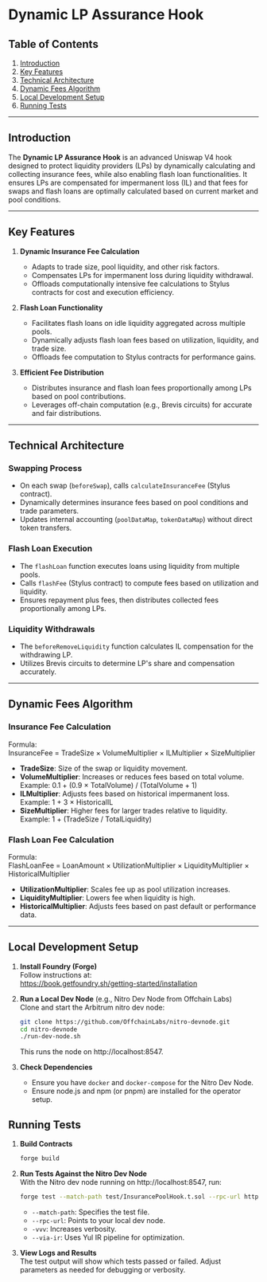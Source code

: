 # Dynamic LP Assurance Hook

## Table of Contents

1. [Introduction](#introduction)
2. [Key Features](#key-features)
3. [Technical Architecture](#technical-architecture)
4. [Dynamic Fees Algorithm](#dynamic-fees-algorithm)
5. [Local Development Setup](#local-development-setup)
6. [Running Tests](#running-tests)

---

## Introduction

The **Dynamic LP Assurance Hook** is an advanced Uniswap V4 hook designed to protect liquidity providers (LPs) by dynamically calculating and collecting insurance fees, while also enabling flash loan functionalities. It ensures LPs are compensated for impermanent loss (IL) and that fees for swaps and flash loans are optimally calculated based on current market and pool conditions.

---

## Key Features

1. **Dynamic Insurance Fee Calculation**

   - Adapts to trade size, pool liquidity, and other risk factors.
   - Compensates LPs for impermanent loss during liquidity withdrawal.
   - Offloads computationally intensive fee calculations to Stylus contracts for cost and execution efficiency.

2. **Flash Loan Functionality**

   - Facilitates flash loans on idle liquidity aggregated across multiple pools.
   - Dynamically adjusts flash loan fees based on utilization, liquidity, and trade size.
   - Offloads fee computation to Stylus contracts for performance gains.

3. **Efficient Fee Distribution**
   - Distributes insurance and flash loan fees proportionally among LPs based on pool contributions.
   - Leverages off-chain computation (e.g., Brevis circuits) for accurate and fair distributions.

---

## Technical Architecture

### Swapping Process

- On each swap (`beforeSwap`), calls `calculateInsuranceFee` (Stylus contract).
- Dynamically determines insurance fees based on pool conditions and trade parameters.
- Updates internal accounting (`poolDataMap`, `tokenDataMap`) without direct token transfers.

### Flash Loan Execution

- The `flashLoan` function executes loans using liquidity from multiple pools.
- Calls `flashFee` (Stylus contract) to compute fees based on utilization and liquidity.
- Ensures repayment plus fees, then distributes collected fees proportionally among LPs.

### Liquidity Withdrawals

- The `beforeRemoveLiquidity` function calculates IL compensation for the withdrawing LP.
- Utilizes Brevis circuits to determine LP's share and compensation accurately.

---

## Dynamic Fees Algorithm

### Insurance Fee Calculation

Formula:  
InsuranceFee = TradeSize × VolumeMultiplier × ILMultiplier × SizeMultiplier

- **TradeSize**: Size of the swap or liquidity movement.
- **VolumeMultiplier**: Increases or reduces fees based on total volume.  
  Example: 0.1 + (0.9 × TotalVolume) / (TotalVolume + 1)
- **ILMultiplier**: Adjusts fees based on historical impermanent loss.  
  Example: 1 + 3 × HistoricalIL
- **SizeMultiplier**: Higher fees for larger trades relative to liquidity.  
  Example: 1 + (TradeSize / TotalLiquidity)

### Flash Loan Fee Calculation

Formula:  
FlashLoanFee = LoanAmount × UtilizationMultiplier × LiquidityMultiplier × HistoricalMultiplier

- **UtilizationMultiplier**: Scales fee up as pool utilization increases.
- **LiquidityMultiplier**: Lowers fee when liquidity is high.
- **HistoricalMultiplier**: Adjusts fees based on past default or performance data.

---

## Local Development Setup

1. **Install Foundry (Forge)**  
   Follow instructions at:  
   https://book.getfoundry.sh/getting-started/installation

2. **Run a Local Dev Node** (e.g., Nitro Dev Node from Offchain Labs)  
   Clone and start the Arbitrum nitro dev node:

   ```bash
   git clone https://github.com/OffchainLabs/nitro-devnode.git
   cd nitro-devnode
   ./run-dev-node.sh
   ```

   This runs the node on http://localhost:8547.

3. **Check Dependencies**
   - Ensure you have `docker` and `docker-compose` for the Nitro Dev Node.
   - Ensure node.js and npm (or pnpm) are installed for the operator setup.

## Running Tests

1. **Build Contracts**

   ```bash
   forge build
   ```

2. **Run Tests Against the Nitro Dev Node**  
   With the Nitro dev node running on http://localhost:8547, run:

   ```bash
   forge test --match-path test/InsurancePoolHook.t.sol --rpc-url http://localhost:8547 -vvv --via-ir
   ```

   - `--match-path`: Specifies the test file.
   - `--rpc-url`: Points to your local dev node.
   - `-vvv`: Increases verbosity.
   - `--via-ir`: Uses Yul IR pipeline for optimization.

3. **View Logs and Results**  
   The test output will show which tests passed or failed. Adjust parameters as needed for debugging or verbosity.

